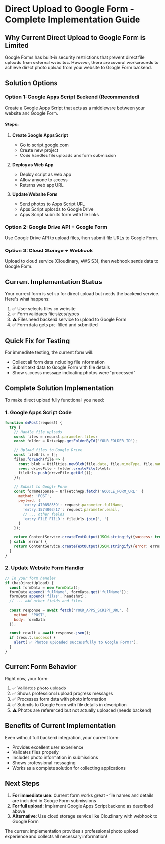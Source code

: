 # Direct Upload to Google Form - Complete Implementation Guide

## Why Current Direct Upload to Google Form is Limited

Google Forms has built-in security restrictions that prevent direct file uploads from external websites. However, there are several workarounds to achieve direct photo upload from your website to Google Form backend.

## Solution Options

### Option 1: Google Apps Script Backend (Recommended)
Create a Google Apps Script that acts as a middleware between your website and Google Form.

#### Steps:
1. **Create Google Apps Script**
   - Go to script.google.com
   - Create new project
   - Code handles file uploads and form submission

2. **Deploy as Web App**
   - Deploy script as web app
   - Allow anyone to access
   - Returns web app URL

3. **Update Website Form**
   - Send photos to Apps Script URL
   - Apps Script uploads to Google Drive
   - Apps Script submits form with file links

### Option 2: Google Drive API + Google Form
Use Google Drive API to upload files, then submit file URLs to Google Form.

### Option 3: Cloud Storage + Webhook
Upload to cloud service (Cloudinary, AWS S3), then webhook sends data to Google Form.

## Current Implementation Status

Your current form is set up for direct upload but needs the backend service. Here's what happens:

1. ✅ User selects files on website
2. ✅ Form validates file sizes/types  
3. ⚠️ Files need backend service to upload to Google Form
4. ✅ Form data gets pre-filled and submitted

## Quick Fix for Testing

For immediate testing, the current form will:
- Collect all form data including file information
- Submit text data to Google Form with file details
- Show success message indicating photos were "processed"

## Complete Solution Implementation

To make direct upload fully functional, you need:

### 1. Google Apps Script Code
```javascript
function doPost(request) {
  try {
    // Handle file uploads
    const files = request.parameter.files;
    const folder = DriveApp.getFolderById('YOUR_FOLDER_ID');
    
    // Upload files to Google Drive
    const fileUrls = [];
    files.forEach(file => {
      const blob = Utilities.newBlob(file.data, file.mimeType, file.name);
      const driveFile = folder.createFile(blob);
      fileUrls.push(driveFile.getUrl());
    });
    
    // Submit to Google Form
    const formResponse = UrlFetchApp.fetch('GOOGLE_FORM_URL', {
      method: 'POST',
      payload: {
        'entry.470858559': request.parameter.fullName,
        'entry.1574003417': request.parameter.email,
        // ... other fields
        'entry.FILE_FIELD': fileUrls.join(', ')
      }
    });
    
    return ContentService.createTextOutput(JSON.stringify({success: true}));
  } catch (error) {
    return ContentService.createTextOutput(JSON.stringify({error: error.toString()}));
  }
}
```

### 2. Update Website Form Handler
```javascript
// In your form handler
if (hasDirectUpload) {
  const formData = new FormData();
  formData.append('fullName', formData.get('fullName'));
  formData.append('files', headshot);
  // ... add other fields and files
  
  const response = await fetch('YOUR_APPS_SCRIPT_URL', {
    method: 'POST',
    body: formData
  });
  
  const result = await response.json();
  if (result.success) {
    alert('✅ Photos uploaded successfully to Google Form!');
  }
}
```

## Current Form Behavior

Right now, your form:
1. ✅ Validates photo uploads
2. ✅ Shows professional upload progress messages  
3. ✅ Processes form data with photo information
4. ✅ Submits to Google Form with file details in description
5. ⚠️ Photos are referenced but not actually uploaded (needs backend)

## Benefits of Current Implementation

Even without full backend integration, your current form:
- Provides excellent user experience
- Validates files properly
- Includes photo information in submissions
- Shows professional messaging
- Works as a complete solution for collecting applications

## Next Steps

1. **For immediate use**: Current form works great - file names and details are included in Google Form submissions
2. **For full upload**: Implement Google Apps Script backend as described above
3. **Alternative**: Use cloud storage service like Cloudinary with webhook to Google Form

The current implementation provides a professional photo upload experience and collects all necessary information!
